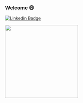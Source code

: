 ### Welcome 😄



[![Linkedin Badge](https://img.shields.io/badge/-Linkedin-000?style=flat-square&logo=Linkedin&logoColor=white&link=https://www.linkedin.com/in/oguzturker8/)](https://www.linkedin.com/in/oguzturker8/) 


<img src="https://media1.tenor.com/images/26223391687fab5af0542df1c9e367f5/tenor.gif?itemid=4902426" width="240" />
